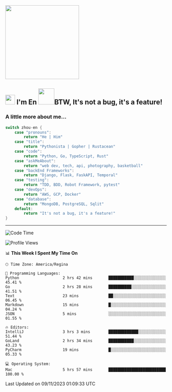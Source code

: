 <img align='center' src="https://media.giphy.com/media/GP1TJJSV4Ys1r64q2A/giphy.gif" width="230">

<h2><img src="https://emojis.slackmojis.com/emojis/images/1531849430/4246/blob-sunglasses.gif?1531849430" width="30"/> I'm En <img src="https://media.giphy.com/media/12oufCB0MyZ1Go/giphy.gif" width="50">BTW, It's not a bug, it's a feature!</h2>


<!-- <img align='right' src="https://media.giphy.com/media/M9gbBd9nbDrOTu1Mqx/giphy.gif" width="230"> -->


### A little more about me... 
<!--
```javascript
const zhou-en = {
    pronouns: "He" | "Him",
    title: "Pythonista" | "Gopher" | "Rustacean",
    code: ["Python", "Go", "Rust", "TypeScript"],
    askMeAbout: ["web dev", "tech", "app dev", "photography"],
    technologies: {
        backEnd: {
            python: ["Django", "Flask", "FaskAPI"],
            go: []
        },
        scraping: ["selenium", "scrapy", "spider"],
        testing: ["Robot Framework"],
        devOps: ["AWS", "Docker", "GCP", "Nginx"],
        databases: ["mongo", "postgresql", "sqlite"],
        misc: ["Firebase", "Heroku"]
    },
    architecture: ["Event Driven Architecture", "Microservices"],
    currentFocus: ["Temporal", "Rust"],
    funFact: "It's not a bug, it's a feature!"
};
```
  -->

```go
switch zhou-en {
    case "pronouns":
        return "He | Him"
    case "title":
        return "Pythonista | Gopher | Rustacean"
    case "code":
        return "Python, Go, TypeScript, Rust"
    case "askMeAbout":
        return "web dev, tech, api, photography, basketball"
    case "backEnd Frameworks":
        return "Django, Flask, FaskAPI, Temporal"
    case "testing":
        return "TDD, BDD, Robot Framework, pytest"
    case "devOps":
        return "AWS, GCP, Docker"
    case "database":
        return "MongoDB, PostgreSQL, Sqlit"
    default:
        return "It's not a bug, it's a feature!"
}
```




---
<!--START_SECTION:waka-->
![Code Time](http://img.shields.io/badge/Code%20Time-1%2C045%20hrs%2020%20mins-blue)

![Profile Views](http://img.shields.io/badge/Profile%20Views-0-blue)

📊 **This Week I Spent My Time On** 

```text
🕑︎ Time Zone: America/Regina

💬 Programming Languages: 
Python                   2 hrs 42 mins       ███████████░░░░░░░░░░░░░░   45.41 % 
Go                       2 hrs 28 mins       ██████████░░░░░░░░░░░░░░░   41.51 % 
Text                     23 mins             ██░░░░░░░░░░░░░░░░░░░░░░░   06.45 % 
Markdown                 15 mins             █░░░░░░░░░░░░░░░░░░░░░░░░   04.24 % 
JSON                     5 mins              ░░░░░░░░░░░░░░░░░░░░░░░░░   01.55 % 

🔥 Editors: 
IntelliJ                 3 hrs 3 mins        █████████████░░░░░░░░░░░░   51.44 % 
GoLand                   2 hrs 34 mins       ███████████░░░░░░░░░░░░░░   43.23 % 
PyCharm                  19 mins             █░░░░░░░░░░░░░░░░░░░░░░░░   05.33 % 

💻 Operating System: 
Mac                      5 hrs 57 mins       █████████████████████████   100.00 % 
```


 Last Updated on 09/11/2023 01:09:33 UTC
<!--END_SECTION:waka-->

